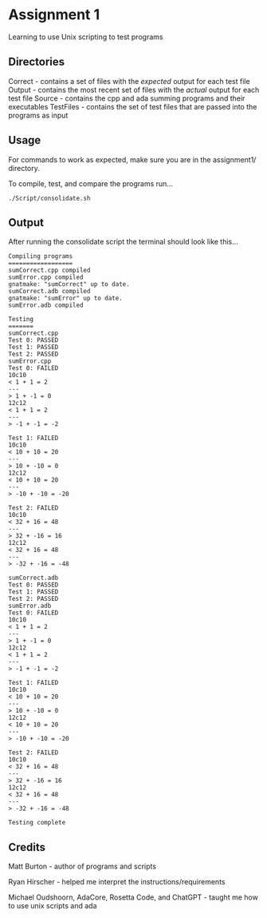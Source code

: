 # Assignment 1
Learning to use Unix scripting to test programs

## Directories
Correct - contains a set of files with the *expected* output for each test file
Output - contains the most recent set of files with the *actual* output for each test file
Source - contains the cpp and ada summing programs and their executables
TestFiles - contains the set of test files that are passed into the programs as input

## Usage
For commands to work as expected, make sure you are in the assignment1/ directory.

To compile, test, and compare the programs run...
```
./Script/consolidate.sh
```
## Output
After running the consolidate script the terminal should look like this...
```
Compiling programs
==================
sumCorrect.cpp compiled
sumError.cpp compiled
gnatmake: "sumCorrect" up to date.
sumCorrect.adb compiled
gnatmake: "sumError" up to date.
sumError.adb compiled

Testing
=======
sumCorrect.cpp
Test 0: PASSED
Test 1: PASSED
Test 2: PASSED
sumError.cpp
Test 0: FAILED
10c10
< 1 + 1 = 2
---
> 1 + -1 = 0
12c12
< 1 + 1 = 2
---
> -1 + -1 = -2

Test 1: FAILED
10c10
< 10 + 10 = 20
---
> 10 + -10 = 0
12c12
< 10 + 10 = 20
---
> -10 + -10 = -20

Test 2: FAILED
10c10
< 32 + 16 = 48
---
> 32 + -16 = 16
12c12
< 32 + 16 = 48
---
> -32 + -16 = -48

sumCorrect.adb
Test 0: PASSED
Test 1: PASSED
Test 2: PASSED
sumError.adb
Test 0: FAILED
10c10
< 1 + 1 = 2
---
> 1 + -1 = 0
12c12
< 1 + 1 = 2
---
> -1 + -1 = -2

Test 1: FAILED
10c10
< 10 + 10 = 20
---
> 10 + -10 = 0
12c12
< 10 + 10 = 20
---
> -10 + -10 = -20

Test 2: FAILED
10c10
< 32 + 16 = 48
---
> 32 + -16 = 16
12c12
< 32 + 16 = 48
---
> -32 + -16 = -48

Testing complete
```

## Credits
Matt Burton - author of programs and scripts

Ryan Hirscher - helped me interpret the instructions/requirements

Michael Oudshoorn, AdaCore, Rosetta Code, and ChatGPT - taught me how to use unix scripts and ada